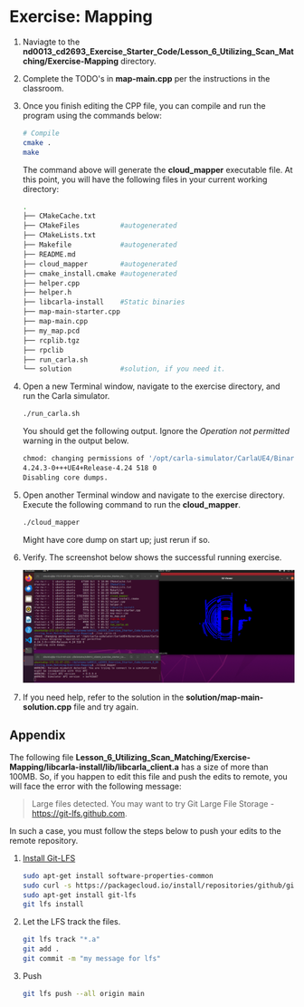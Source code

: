 # Exercise: Mapping

1. Naviagte to the **nd0013_cd2693_Exercise_Starter_Code/Lesson_6_Utilizing_Scan_Matching/Exercise-Mapping** directory. 


2. Complete the TODO's in **map-main.cpp** per the instructions in the classroom. 


3. Once you finish editing the CPP file, you can compile and run the program using the commands below: 

    ```bash
    # Compile
    cmake .
    make
    ```
    The command above will generate the **cloud_mapper** executable file. At this point, you will have the following files in your current working directory:
    ```bash
    .
    ├── CMakeCache.txt
    ├── CMakeFiles          #autogenerated
    ├── CMakeLists.txt
    ├── Makefile            #autogenerated
    ├── README.md
    ├── cloud_mapper        #autogenerated
    ├── cmake_install.cmake #autogenerated
    ├── helper.cpp
    ├── helper.h
    ├── libcarla-install    #Static binaries
    ├── map-main-starter.cpp
    ├── map-main.cpp
    ├── my_map.pcd
    ├── rcplib.tgz
    ├── rpclib
    ├── run_carla.sh
    └── solution            #solution, if you need it. 
    ```



4. Open a new Terminal window, navigate to the exercise directory, and run the Carla simulator.

    ```bash
    ./run_carla.sh
    ```

    You should get the following output. Ignore the *Operation not permitted* warning in the output below.
    ```bash
    chmod: changing permissions of '/opt/carla-simulator/CarlaUE4/Binaries/Linux/CarlaUE4-Linux-Shipping': Operation not permitted
    4.24.3-0+++UE4+Release-4.24 518 0
    Disabling core dumps.
    ```



5. Open another Terminal window and navigate to the exercise directory. Execute the following command to run the **cloud_mapper**. 

    ```bash
    ./cloud_mapper
    ```
    Might have core dump on start up; just rerun if so. 



6. Verify. The screenshot below shows the successful running exercise.

    ![A screenshot of successful running ICP exercise.](../../assets/L6_Mapper.png)



7. If you need help, refer to the solution in the **solution/map-main-solution.cpp** file and try again. 


## Appendix
The following file **Lesson_6_Utilizing_Scan_Matching/Exercise-Mapping/libcarla-install/lib/libcarla_client.a**  has a size of more than 100MB. So, if you happen to edit this file and push the edits to remote, you will face the error with the following message:
> Large files detected. You may want to try Git Large File Storage - https://git-lfs.github.com.


In such a case, you must follow the steps below to push your edits to the remote repository. 

1. [Install Git-LFS](https://github.com/git-lfs/git-lfs/wiki/Installation#ubuntu)
    ```bash
    sudo apt-get install software-properties-common
    sudo curl -s https://packagecloud.io/install/repositories/github/git-lfs/script.deb.sh | sudo bash
    sudo apt-get install git-lfs
    git lfs install
    ```


2. Let the LFS track the files. 

    ```bash
    git lfs track "*.a"
    git add .
    git commit -m "my message for lfs"
    ```    


3. Push
    ```bash
    git lfs push --all origin main
    ```